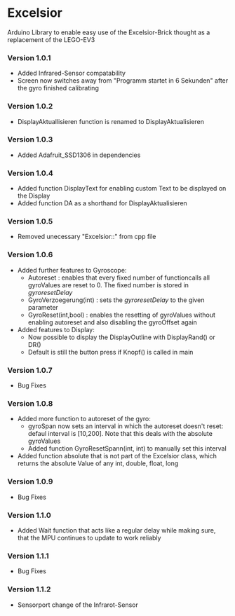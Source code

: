 # Excelsior
Arduino Library to enable easy use of the Excelsior-Brick thought as a replacement of the LEGO-EV3
### Version 1.0.1
- Added Infrared-Sensor compatability
- Screen now switches away from "Programm startet in 6 Sekunden" after the gyro finished calibrating
### Version 1.0.2
- DisplayAktuallisieren function is renamed to DisplayAktualisieren
### Version 1.0.3
- Added Adafruit_SSD1306 in dependencies
### Version 1.0.4
- Added function DisplayText for enabling custom Text to be displayed on the Display
- Added function DA as a shorthand for DisplayAktualisieren
### Version 1.0.5
- Removed unecessary "Excelsior::" from cpp file
### Version 1.0.6
- Added further features to Gyroscope:
  - Autoreset : enables that every fixed number of functioncalls all gyroValues are reset to 0. The fixed  number is stored in *gyroresetDelay*
  - GyroVerzoegerung(int) : sets the *gyroresetDelay* to the given parameter
  - GyroReset(int,bool) : enables the resetting of gyroValues without enabling autoreset and also disabling the gyroOffset again
- Added features to Display:
  - Now possible to display the DisplayOutline with DisplayRand() or DR()
  - Default is still the button press if Knopf() is called in main
### Version 1.0.7
- Bug Fixes
### Version 1.0.8
- Added more function to autoreset of the gyro:
  - gyroSpan now sets an interval in which the autoreset doesn't reset: defaul interval is [10,200]. Note that this deals with the absolute gyroValues
  - Added function GyroResetSpann(int, int) to manually set this interval
- Added function absolute that is not part of the Excelsior class, which returns the absolute Value of any int, double, float, long
### Version 1.0.9
- Bug Fixes
### Version 1.1.0
- Added Wait function that acts like a regular delay while making sure, that the MPU continues to update to work reliably
### Version 1.1.1
-  Bug Fixes
### Version 1.1.2
- Sensorport change of the Infrarot-Sensor
